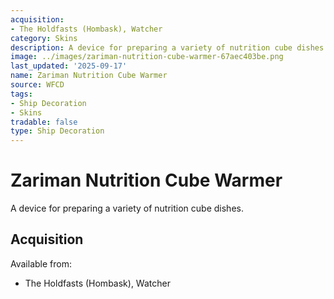 ```yaml
---
acquisition:
- The Holdfasts (Hombask), Watcher
category: Skins
description: A device for preparing a variety of nutrition cube dishes.
image: ../images/zariman-nutrition-cube-warmer-67aec403be.png
last_updated: '2025-09-17'
name: Zariman Nutrition Cube Warmer
source: WFCD
tags:
- Ship Decoration
- Skins
tradable: false
type: Ship Decoration
---
```


# Zariman Nutrition Cube Warmer

A device for preparing a variety of nutrition cube dishes.

## Acquisition

Available from:
- The Holdfasts (Hombask), Watcher

